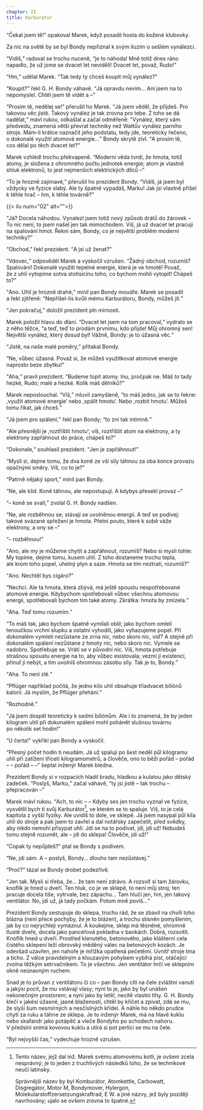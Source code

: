 ```yaml
---
chapter: II
title: Karburátor
---
```


<q>Čekal jsem tě!</q>
opakoval Marek, když posadil hosta do&nbsp;kožené klubovky.

Za&nbsp;nic na&nbsp;světě by se byl Bondy nepřiznal k&nbsp;svým iluzím o&nbsp;sešlém vynálezci.

<q>Vidíš,</q> radoval se trochu nuceně, <q>je to náhoda!
Mně totiž dnes ráno napadlo, že&nbsp;už&nbsp;jsme se dvacet let neviděli!
Dvacet let, považ, Rudo!</q>

<q>Hm,</q> udělal Marek.
<q>Tak tedy ty chceš koupit můj vynález?</q>

<q>Koupit?</q>
řekl G.&nbsp;H.&nbsp;Bondy váhavě.
<q>Já opravdu nevím… Ani jsem na&nbsp;to nepomyslel.
Chtěl jsem tě vidět a&nbsp;–</q>

<q>Prosím tě, nedělej se!</q>
přerušil ho Marek.
<q>Já jsem věděl, že&nbsp;přijdeš.
Pro takovou věc jistě.
Takový vynález je tak zrovna pro tebe.
Z&nbsp;toho se dá nadělat,</q> mávl rukou, odkašlal a&nbsp;začal odměřeně:
<q>Vynález, který vám předvedu, znamená větší převrat techniky než Wattův vynález parního stroje.
Mám-li krátce naznačit jeho podstatu, tedy jde, teoreticky řečeno, o&nbsp;dokonalé využití atomové energie…</q>
Bondy skrytě zívl.
<q>A&nbsp;prosím tě, cos&nbsp;dělal po&nbsp;těch dvacet let?</q>

Marek vzhlédl trochu překvapeně.
<q>Moderní věda tvrdí, že&nbsp;hmota, totiž atomy, je&nbsp;složena z&nbsp;ohromného počtu jednotek energie; atom je vlastně shluk elektronů, to&nbsp;jest nejmenších elektrických dílců –</q>

<q>To je hrozně zajímavé,</q> přerušil ho prezident Bondy.
<q>Vidíš, já&nbsp;jsem byl vždycky ve&nbsp;fyzice slabý.
Ale ty špatně vypadáš, Marku!
Jak jsi vlastně přišel k&nbsp;téhle hrač – hm, k&nbsp;téhle továrně?</q>

{{< ilu num="02" alt="">}}

<q>Já?
Docela náhodou.
Vynalezl jsem totiž nový způsob drátů do&nbsp;žárovek – To nic není, to&nbsp;jsem našel jen tak mimochodem.
Víš, já&nbsp;už&nbsp;dvacet let pracuji na&nbsp;spalování hmot.
Řekni sám, Bondy, co&nbsp;je největší problém moderní techniky?</q>

<q>Obchod,</q> řekl prezident.
<q>A&nbsp;jsi už&nbsp;ženat?</q>

<q>Vdovec,</q> odpověděl Marek a&nbsp;vyskočil vzrušen.
<q>Žádný obchod, rozumíš?
Spalování!
Dokonalé využití tepelné energie, která je ve&nbsp;hmotě!
Považ, že&nbsp;z&nbsp;uhlí vytopíme sotva stotisícinu toho, co&nbsp;bychom mohli vytopit!
Chápeš to?</q>

<q>Ano.
Uhlí je hrozně drahé,</q> mínil pan Bondy moudře.
Marek se posadil a&nbsp;řekl zjitřeně:
<q>Nepřišel-lis kvůli mému Karburátoru, Bondy, můžeš jít.</q>

<q>Jen pokračuj,</q> doložil prezident pln mírnosti.

Marek položil hlavu do&nbsp;dlaní.
<q>Dvacet let jsem na&nbsp;tom pracoval,</q> vydralo se z&nbsp;něho těžce, <q>a&nbsp;teď, teď&nbsp;to prodám prvnímu, kdo&nbsp;přijde!
Můj ohromný sen!
Největší vynález, který dosud byl!
Vážně, Bondy: je to úžasná věc.</q>

<q>Jistě, na&nbsp;naše malé poměry,</q> přitakal&nbsp;Bondy.

<q>Ne, vůbec úžasná.
Považ si, že&nbsp;můžeš využitkovat atomové energie naprosto beze zbytku!</q>

<q>Aha,</q> pravil prezident.
<q>Budeme topit atomy.
Inu, pročpak ne.
Máš to tady hezké, Rudo; malé a&nbsp;hezké.
Kolik máš dělníků?</q>

Marek neposlouchal.
<q>Víš,</q> mluvil zamyšleně, <q>to máš jedno, jak&nbsp;se to řekne: ,využít atomové energie‘ nebo ,spálit hmotu‘. Nebo ,rozbít hmotu‘. Můžeš tomu říkat, jak&nbsp;chceš.</q>

<q>Já jsem pro spálení,</q> řekl pan Bondy;
<q>to zní tak intimně.</q>

<q>Ale přesnější je ,roztříštit hmotu‘; víš, roztříštit atom na&nbsp;elektrony, a&nbsp;ty elektrony zapřáhnout do&nbsp;práce, chápeš to?</q>

<q>Dokonale,</q> souhlasil prezident.
<q>Jen je zapřáhnout!</q>

<q>Mysli si, dejme tomu, že&nbsp;dva koně ze&nbsp;vší síly táhnou za&nbsp;oba konce provazu opačnými směry.
Víš, co&nbsp;to je?</q>

<q>Patrně nějaký sport,</q> mínil pan&nbsp;Bondy.

<q>Ne, ale&nbsp;klid.
Koně táhnou, ale&nbsp;nepostupují.
A&nbsp;kdybys přesekl provaz –</q>

<q>– koně se svalí,</q> zvolal G.&nbsp;H.&nbsp;Bondy&nbsp;nadšen.

<q>Ne, ale&nbsp;rozběhnou se; stávají se uvolněnou energií.
A&nbsp;teď se podívej: takové svázané spřežení je hmota.
Přetni pouto, které k&nbsp;sobě váže elektrony, a&nbsp;ony se –</q>

<q>– rozběhnou!</q>

<q>Ano, ale&nbsp;my je můžeme chytit a&nbsp;zapřáhnout, rozumíš?
Nebo si mysli tohle: My topíme, dejme tomu, kusem uhlí.
Z&nbsp;toho dostaneme trochu tepla, ale&nbsp;krom toho popel, uhelný plyn a&nbsp;saze.
Hmota se tím neztratí, rozumíš?</q>

<q>Ano.
Nechtěl bys cigáro?</q>

<q>Nechci.
Ale ta hmota, která zbývá, má&nbsp;ještě spoustu nespotřebované atomové energie.
Kdybychom spotřebovali vůbec všechnu atomovou energii, spotřebovali bychom tím také atomy.
Zkrátka: hmota by zmizela.</q>

<q>Aha.
Teď tomu rozumím.</q>

<q>To máš tak, jako bychom špatně vymílali obilí; jako bychom omleli tenoučkou vrchní slupku a&nbsp;ostatní vyhodili, jako vyhazujeme popel.
Při dokonalém vymletí nezůstane ze&nbsp;zrna nic, nebo skoro nic, viď?
A&nbsp;stejně při dokonalém spálení nezůstane z&nbsp;hmoty nic, nebo skoro nic.
Vymele se nadobro.
Spotřebuje se.
Vrátí se v&nbsp;původní nic.
Víš, hmota potřebuje strašnou spoustu energie na&nbsp;to, aby&nbsp;vůbec existovala; vezmi jí existenci, přinuť ji nebýt, a&nbsp;tím uvolníš ohromnou zásobu síly.
Tak je to, Bondy.</q>

<q>Aha.
To není zlé.</q>

<q>Pflüger například počítá, že&nbsp;jedno kilo uhlí obsahuje třiadvacet biliónů kalorií.
Já myslím, že&nbsp;Pflüger přehání.</q>

<q>Rozhodně.</q>

<q>Já jsem dospěl teoreticky k&nbsp;sedmi biliónům.
Ale i&nbsp;to znamená, že&nbsp;by jeden kilogram uhlí při dokonalém spálení mohl pohánět slušnou továrnu po&nbsp;několik set hodin!</q>

<q>U&nbsp;čerta!</q>
vykřikl pan Bondy a&nbsp;vyskočil.

<q>Přesný počet hodin ti neudám.
Já už&nbsp;spaluji po&nbsp;šest neděl půl kilogramu uhlí při zatížení třiceti kilogramometrů, a&nbsp;člověče, ono&nbsp;to běží pořád – pořád – – pořád – –</q>
šeptal inženýr Marek&nbsp;bledna.

Prezident Bondy si v&nbsp;rozpacích hladil bradu, hladkou a&nbsp;kulatou jako dětský zadeček.
<q>Poslyš, Marku,</q> začal váhavě, <q>ty jsi jistě – tak trochu – přepracován –</q>

Marek mávl rukou.
<q>Ach, to&nbsp;nic – – Kdyby ses jen trochu vyznal ve&nbsp;fyzice, vysvětlil bych ti svůj Karburátor[^1], ve&nbsp;kterém se to spaluje.
Víš, to&nbsp;je celá kapitola z&nbsp;vyšší fyziky.
Ale uvidíš to dole, ve&nbsp;sklepě.
Já jsem nasypal půl kila uhlí do&nbsp;stroje a&nbsp;pak jsem to zavřel a&nbsp;dal notářsky zapečetit, před svědky, aby&nbsp;nikdo nemohl přisypat uhlí.
Jdi se na&nbsp;to podívat, jdi, jdi&nbsp;už!
Nebudeš tomu stejně rozumět, ale&nbsp;– jdi do&nbsp;sklepa!
Člověče, jdi&nbsp;už!</q>

[^1]: Tento název, jejž dal inž. Marek svému atomovému kotli, je&nbsp;ovšem zcela nesprávný; je to jeden z&nbsp;truchlivých následků toho, že&nbsp;se technikové neučí latinsky.
  
    Správnější název by byl Komburátor, Atomkettle, Carbowatt, Disgregátor, Motor M, Bondymover, Hylergon, Molekularstoffzersetzungskraftrad, E W.&nbsp;a&nbsp;jiné názvy, jež&nbsp;byly později navrhovány; ujalo se ovšem zrovna to&nbsp;špatné.

<q>Copak ty nepůjdeš?</q>
ptal se Bondy s&nbsp;podivem.

<q>Ne, jdi&nbsp;sám.
A&nbsp;– poslyš, Bondy… dlouho tam nezůstávej.</q>

<q>Proč?</q>
tázal se Bondy drobet podezřivě.

<q>Jen tak.
Mysli si třeba, že… že&nbsp;tam není zdrávo.
A&nbsp;rozsviť si tam žárovku, knoflík je hned u&nbsp;dveří.
Ten hluk, co&nbsp;je ve&nbsp;sklepě, to&nbsp;není můj stroj; ten pracuje docela tiše, vytrvale, bez&nbsp;zápachu… Tam hlučí jen, hm, jen&nbsp;takový ventilátor.
No, jdi&nbsp;už, já&nbsp;tady počkám.
Potom mně povíš…</q>

Prezident Bondy sestupuje do&nbsp;sklepa, trochu rád, že&nbsp;se zbavil na&nbsp;chvíli toho blázna (není přece pochyby, že&nbsp;je to blázen), a&nbsp;trochu stísněn pomyšlením, jak&nbsp;by co nejrychleji vymáznul.
A&nbsp;koukejme, sklep má těsněné, ohromně tlusté dveře, docela jako pancéřová pokladna v&nbsp;bankách.
Dobrá, rozsvítit.
Knoflík hned u&nbsp;dveří.
Prostřed klenutého, betonového, jako klášterní cela čistého sklepení leží obrovský měděný válec na&nbsp;betonových kozách.
Je odevšad uzavřen, jen&nbsp;nahoře je mřížka opatřená pečetěmi.
Uvnitř stroje tma a&nbsp;ticho.
Z&nbsp;válce pravidelným a&nbsp;klouzavým pohybem vybíhá píst, otáčející zvolna těžkým setrvačníkem.
To je všechno.
Jen ventilátor hrčí ve&nbsp;sklepním okně neúnavným&nbsp;ruchem.

Snad je to průvan z&nbsp;ventilátoru či&nbsp;co – pan Bondy cítí na&nbsp;čele zvláštní vanutí a&nbsp;jakýsi pocit, že&nbsp;mu vstávají vlasy; nyní to je, jako by byl unášen nekonečným prostorem; a&nbsp;nyní jako by letěl, necítě vlastní tíhy.
G.&nbsp;H.&nbsp;Bondy klečí v&nbsp;jakési úžasné, jasné blaženosti, chtěl by křičet a&nbsp;zpívat, zdá&nbsp;se mu, že&nbsp;slyší šum nesmírných a&nbsp;nesčíslných křídel.
A&nbsp;náhle ho někdo prudce chytí za&nbsp;ruku a&nbsp;táhne ze&nbsp;sklepa.
Je to inženýr Marek, má&nbsp;na&nbsp;hlavě kuklu nebo skafandr jako potápěč a&nbsp;vleče Bondyho po&nbsp;schodech nahoru.
V&nbsp;předsíni snímá kovovou kuklu a&nbsp;utírá si pot perlící se mu na&nbsp;čele.

<q>Byl nejvyšší čas,</q> vydechuje hrozně vzrušen.

